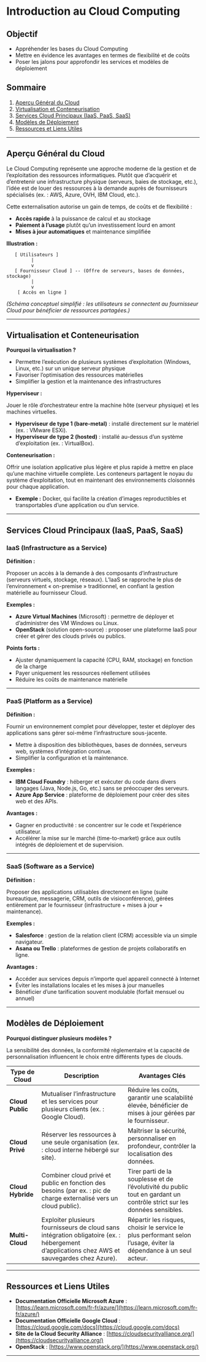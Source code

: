 # **Introduction au Cloud Computing**  

## Objectif  
- Appréhender les bases du Cloud Computing  
- Mettre en évidence les avantages en termes de flexibilité et de coûts  
- Poser les jalons pour approfondir les services et modèles de déploiement
  
## Sommaire

1. [Aperçu Général du Cloud](#aperçu-général-du-cloud)  
2. [Virtualisation et Conteneurisation](#virtualisation-et-conteneurisation)  
3. [Services Cloud Principaux (IaaS, PaaS, SaaS)](#services-cloud-principaux-iaas-paas-saas)  
4. [Modèles de Déploiement](#modèles-de-déploiement)  
5. [Ressources et Liens Utiles](#ressources-et-liens-utiles)

---

## Aperçu Général du Cloud

Le Cloud Computing représente une approche moderne de la gestion et de l’exploitation des ressources informatiques. Plutôt que d’acquérir et d’entretenir une infrastructure physique (serveurs, baies de stockage, etc.), l’idée est de louer des ressources à la demande auprès de fournisseurs spécialisés (ex. : AWS, Azure, OVH, IBM Cloud, etc.).  

Cette externalisation autorise un gain de temps, de coûts et de flexibilité :  
- **Accès rapide** à la puissance de calcul et au stockage  
- **Paiement à l’usage** plutôt qu’un investissement lourd en amont  
- **Mises à jour automatiques** et maintenance simplifiée  

**Illustration :**  
```
   [ Utilisateurs ]  
         |  
         v  
   [ Fournisseur Cloud ] -- (Offre de serveurs, bases de données, stockage)  
         |  
         v  
    [ Accès en ligne ]  
```
*(Schéma conceptuel simplifié : les utilisateurs se connectent au fournisseur Cloud pour bénéficier de ressources partagées.)*

---

## Virtualisation et Conteneurisation

**Pourquoi la virtualisation ?**  
- Permettre l’exécution de plusieurs systèmes d’exploitation (Windows, Linux, etc.) sur un unique serveur physique  
- Favoriser l’optimisation des ressources matérielles  
- Simplifier la gestion et la maintenance des infrastructures

**Hyperviseur :**  

Jouer le rôle d’orchestrateur entre la machine hôte (serveur physique) et les machines virtuelles.  
- **Hyperviseur de type 1 (bare-metal)** : installé directement sur le matériel (ex. : VMware ESXi).  
- **Hyperviseur de type 2 (hosted)** : installé au-dessus d’un système d’exploitation (ex. : VirtualBox).  

**Conteneurisation :**  

Offrir une isolation applicative plus légère et plus rapide à mettre en place qu’une machine virtuelle complète. Les conteneurs partagent le noyau du système d’exploitation, tout en maintenant des environnements cloisonnés pour chaque application.  
- **Exemple :** Docker, qui facilite la création d’images reproductibles et transportables d’une application ou d’un service.  

---

## Services Cloud Principaux (IaaS, PaaS, SaaS)

### IaaS (Infrastructure as a Service)

**Définition :**  

Proposer un accès à la demande à des composants d’infrastructure (serveurs virtuels, stockage, réseaux). L’IaaS se rapproche le plus de l’environnement « on-premise » traditionnel, en confiant la gestion matérielle au fournisseur Cloud.

**Exemples :**  
- **Azure Virtual Machines** (Microsoft) : permettre de déployer et d’administrer des VM Windows ou Linux.  
- **OpenStack** (solution open-source) : proposer une plateforme IaaS pour créer et gérer des clouds privés ou publics.  

**Points forts :**  
- Ajuster dynamiquement la capacité (CPU, RAM, stockage) en fonction de la charge  
- Payer uniquement les ressources réellement utilisées  
- Réduire les coûts de maintenance matérielle  

---

### PaaS (Platform as a Service)

**Définition :**  

Fournir un environnement complet pour développer, tester et déployer des applications sans gérer soi-même l’infrastructure sous-jacente.  
- Mettre à disposition des bibliothèques, bases de données, serveurs web, systèmes d’intégration continue.  
- Simplifier la configuration et la maintenance.  

**Exemples :**  
- **IBM Cloud Foundry** : héberger et exécuter du code dans divers langages (Java, Node.js, Go, etc.) sans se préoccuper des serveurs.  
- **Azure App Service** : plateforme de déploiement pour créer des sites web et des APIs.  

**Avantages :**  
- Gagner en productivité : se concentrer sur le code et l’expérience utilisateur.  
- Accélérer la mise sur le marché (time-to-market) grâce aux outils intégrés de déploiement et de supervision.  

---

### SaaS (Software as a Service)

**Définition :**  

Proposer des applications utilisables directement en ligne (suite bureautique, messagerie, CRM, outils de visioconférence), gérées entièrement par le fournisseur (infrastructure + mises à jour + maintenance).  

**Exemples :**  
- **Salesforce** : gestion de la relation client (CRM) accessible via un simple navigateur.  
- **Asana ou Trello** : plateformes de gestion de projets collaboratifs en ligne.  

**Avantages :**  
- Accéder aux services depuis n’importe quel appareil connecté à Internet  
- Éviter les installations locales et les mises à jour manuelles  
- Bénéficier d’une tarification souvent modulable (forfait mensuel ou annuel)  

---

## Modèles de Déploiement

**Pourquoi distinguer plusieurs modèles ?**  

La sensibilité des données, la conformité réglementaire et la capacité de personnalisation influencent le choix entre différents types de clouds.  

| Type de Cloud    | Description                                                  | Avantages Clés                               |
|------------------|--------------------------------------------------------------|----------------------------------------------|
| **Cloud Public** | Mutualiser l’infrastructure et les services pour plusieurs clients (ex. : Google Cloud). | Réduire les coûts, garantir une scalabilité élevée, bénéficier de mises à jour gérées par le fournisseur. |
| **Cloud Privé**  | Réserver les ressources à une seule organisation (ex. : cloud interne hébergé sur site). | Maîtriser la sécurité, personnaliser en profondeur, contrôler la localisation des données. |
| **Cloud Hybride**| Combiner cloud privé et public en fonction des besoins (par ex. : pic de charge externalisé vers un cloud public). | Tirer parti de la souplesse et de l’évolutivité du public tout en gardant un contrôle strict sur les données sensibles. |
| **Multi-Cloud**  | Exploiter plusieurs fournisseurs de cloud sans intégration obligatoire (ex. : hébergement d’applications chez AWS et sauvegardes chez Azure). | Répartir les risques, choisir le service le plus performant selon l’usage, éviter la dépendance à un seul acteur. |

---

## Ressources et Liens Utiles

- **Documentation Officielle Microsoft Azure** : [https://learn.microsoft.com/fr-fr/azure/](https://learn.microsoft.com/fr-fr/azure/)  
- **Documentation Officielle Google Cloud** : [https://cloud.google.com/docs](https://cloud.google.com/docs)  
- **Site de la Cloud Security Alliance** : [https://cloudsecurityalliance.org/](https://cloudsecurityalliance.org/)  
- **OpenStack** : [https://www.openstack.org/](https://www.openstack.org/)  

---

